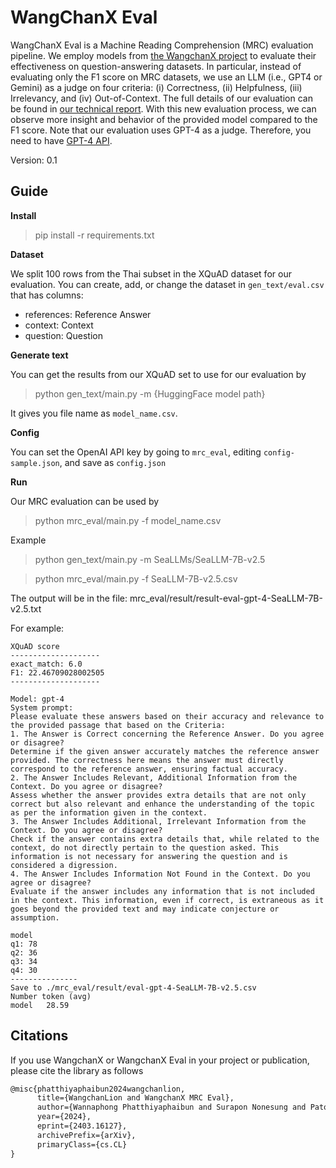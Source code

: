 # WangChanX Eval

WangChanX Eval is a Machine Reading Comprehension (MRC) evaluation pipeline.
We employ models from [the WangchanX project](https://github.com/vistec-AI/WangchanX) to evaluate their effectiveness on question-answering datasets.
In particular, instead of evaluating only the F1 score on MRC datasets, we use an LLM (i.e., GPT4 or Gemini) as a judge on four criteria: (i) Correctness, (ii) Helpfulness, (iii) Irrelevancy, and (iv) Out-of-Context.
The full details of our evaluation can be found in [our technical report](https://arxiv.org/abs/2403.16127).
With this new evaluation process, we can observe more insight and behavior of the provided model compared to the F1 score. 
Note that our evaluation uses GPT-4 as a judge. Therefore, you need to have [GPT-4 API](https://platform.openai.com/docs/guides/text-generation).

Version: 0.1


## Guide

**Install**

> pip install -r requirements.txt

**Dataset**

We split 100 rows from the Thai subset in the XQuAD dataset for our evaluation. You can create, add, or change the dataset in `gen_text/eval.csv` that has columns:

- references: Reference Answer
- context: Context
- question: Question

**Generate text**

You can get the results from our XQuAD set to use for our evaluation by

> python gen_text/main.py -m {HuggingFace model path}

It gives you file name as `model_name.csv`.


**Config**

You can set the OpenAI API key by going to `mrc_eval`, editing `config-sample.json`, and save as `config.json`


**Run**

Our MRC evaluation can be used by

> python mrc_eval/main.py -f model_name.csv

Example

> python gen_text/main.py -m SeaLLMs/SeaLLM-7B-v2.5

> python mrc_eval/main.py -f SeaLLM-7B-v2.5.csv

The output will be in the file: mrc_eval/result/result-eval-gpt-4-SeaLLM-7B-v2.5.txt

For example:
```
XQuAD score
--------------------
exact_match: 6.0
F1: 22.46709028002505
--------------------

Model: gpt-4
System prompt:
Please evaluate these answers based on their accuracy and relevance to the provided passage that based on the Criteria:
1. The Answer is Correct concerning the Reference Answer. Do you agree or disagree?
Determine if the given answer accurately matches the reference answer provided. The correctness here means the answer must directly correspond to the reference answer, ensuring factual accuracy.
2. The Answer Includes Relevant, Additional Information from the Context. Do you agree or disagree?
Assess whether the answer provides extra details that are not only correct but also relevant and enhance the understanding of the topic as per the information given in the context.
3. The Answer Includes Additional, Irrelevant Information from the Context. Do you agree or disagree?
Check if the answer contains extra details that, while related to the context, do not directly pertain to the question asked. This information is not necessary for answering the question and is considered a digression.
4. The Answer Includes Information Not Found in the Context. Do you agree or disagree?
Evaluate if the answer includes any information that is not included in the context. This information, even if correct, is extraneous as it goes beyond the provided text and may indicate conjecture or assumption.

model
q1: 78
q2: 36
q3: 34
q4: 30
---------------
Save to ./mrc_eval/result/eval-gpt-4-SeaLLM-7B-v2.5.csv
Number token (avg)
model	28.59
```

## Citations

If you use WangchanX or WangchanX Eval in your project or publication, please cite the library as follows

```tex
@misc{phatthiyaphaibun2024wangchanlion,
      title={WangchanLion and WangchanX MRC Eval}, 
      author={Wannaphong Phatthiyaphaibun and Surapon Nonesung and Patomporn Payoungkhamdee and Peerat Limkonchotiwat and Can Udomcharoenchaikit and Jitkapat Sawatphol and Chompakorn Chaksangchaichot and Ekapol Chuangsuwanich and Sarana Nutanong},
      year={2024},
      eprint={2403.16127},
      archivePrefix={arXiv},
      primaryClass={cs.CL}
}
```
